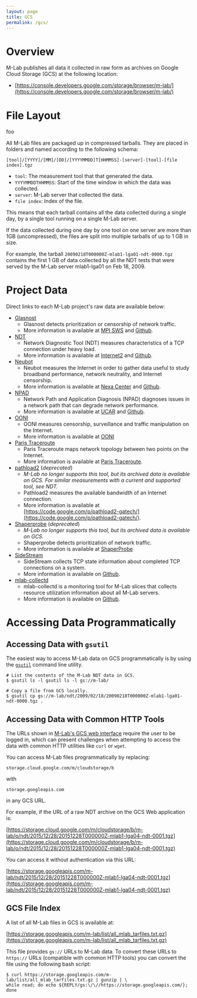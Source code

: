 ```yaml
---
layout: page
title: GCS
permalink: /gcs/
---
```


# Overview
M-Lab publishes all data it collected in raw form as archives on Google Cloud Storage (GCS) at the following location:

* [https://console.developers.google.com/storage/browser/m-lab/](https://console.developers.google.com/storage/browser/m-lab/)

# File Layout

foo

All M-Lab files are packaged up in compressed tarballs. They are placed in folders and named according to the following schema:

`[tool]/[YYYY]/[MM]/[DD]/[YYYYMMDD]T[HHMMSS]-[server]-[tool]-[file index].tgz`

 * `tool`: The measurement tool that that generated the data.
 * `YYYYMMDDTHHMMSS`: Start of the time window in which the data was collected.
 * `server`: M-Lab server that collected the data.
 * `file index`: Index of the file.

This means that each tarball contains all the data collected during a single day, by a single tool running on a single M-Lab server.

If the data collected during one day by one tool on one server are more than 1GB (uncompressed), the files are split into multiple tarballs of up to 1 GB in size.

For example, the tarball `20090218T000000Z-mlab1-lga01-ndt-0000.tgz` contains the first 1 GB of data collected by all the NDT tests that were served by the M-Lab server mlab1-lga01 on Feb 18, 2009.

# Project Data

Direct links to each M-Lab project's raw data are available below:

* [Glasnost](https://console.developers.google.com/storage/browser/m-lab/glasnost/)
  * Glasnost detects prioritization or censorship of network traffic.
  * More information is available at [MPI SWS](http://broadband.mpi-sws.org/transparency/bttest-mlab.php) and [Github](https://github.com/marcelscode/glasnost).
* [NDT](https://console.developers.google.com/storage/browser/m-lab/ndt/)
  * Network Diagnostic Tool (NDT) measures characteristics of a TCP connection under heavy load.
  * More information is available at [Internet2](http://software.internet2.edu/ndt/) and [Github](https://github.com/ndt-project/ndt).
* [Neubot](https://console.developers.google.com/storage/browser/m-lab/neubot/)
  * Neubot measures the Internet in order to gather data useful to study broadband performance, network neutrality, and Internet censorship.
  * More information is available at [Nexa Center](https://neubot.nexacenter.org/) and [Github](https://github.com/neubot).
* [NPAD](https://console.developers.google.com/storage/browser/m-lab/npad/)
  * Network Path and Application Diagnosis (NPAD) diagnoses issues in a network path that can degrade network performance.
  * More information is available at [UCAR](http://www.ucar.edu/npad/) and [Github](https://github.com/npad/npad).
* [OONI](https://console.developers.google.com/storage/browser/m-lab/ooni/)
  * OONI measures censorship, surveillance and traffic manipulation on the Internet.
  * More information is available at [OONI](https://ooni.torproject.org/)
* [Paris Traceroute](https://console.developers.google.com/storage/browser/m-lab/paris-traceroute/)
  * Paris Traceroute maps network topology between two points on the Internet.
  * More information is available at [Paris Traceroute](http://www.paris-traceroute.net/).
* [pathload2](https://console.developers.google.com/storage/browser/m-lab/pathload2/) (*deprecated*)
  * *M-Lab no longer supports this tool, but its archived data is available on GCS. For similar measurements with a current and supported tool, see NDT.*
  * Pathload2 measures the available bandwidth of an Internet connection. 
  * More information is available at [https://code.google.com/p/pathload2-gatech/](https://code.google.com/p/pathload2-gatech/).
* [Shaperprobe](https://console.developers.google.com/storage/browser/m-lab/shaperprobe/) (*deprecated*)
  * *M-Lab no longer supports this tool, but its archived data is available on GCS.*
  * Shaperprobe detects prioritization of network traffic.
  * More information is available at [ShaperProbe](http://netinfer.net/diffprobe/shaperprobe.html)
* [SideStream](https://console.developers.google.com/storage/browser/m-lab/sidestream/)
  * SideStream collects TCP state information about completed TCP connections on a system.
  * More information is available on [Github](https://github.com/npad/sidestream).
* [mlab-collectd](https://console.developers.google.com/storage/browser/m-lab/utilization/)
  * mlab-collectd is a monitoring tool for M-Lab slices that collects resource utilization information about all M-Lab servers.
  * More information is available on [Github](https://github.com/m-lab/collectd-mlab).

# Accessing Data Programmatically

## Accessing Data with `gsutil`

The easiest way to access M-Lab data on GCS programmatically is by using the [`gsutil`](https://cloud.google.com/storage/docs/gsutil) command line utility.

```shell
# List the contents of the M-Lab NDT data in GCS.
$ gsutil ls -l gsutil ls -l gs://m-lab/

# Copy a file from GCS locally.
$ gsutil cp gs://m-lab/ndt/2009/02/18/20090218T000000Z-mlab1-lga01-ndt-0000.tgz .
```

## Accessing Data with Common HTTP Tools

The URLs shown in [M-Lab's GCS web interface](https://console.developers.google.com/storage/browser/m-lab/) require the user to be logged in, which can present challenges when attempting to access the data with common HTTP utilities like `curl` or `wget`.

You can access M-Lab files programmatically by replacing:

`storage.cloud.google.com/m/cloudstorage/b`

with

`storage.googleapis.com`

in any GCS URL.

For example, if the URL of a raw NDT archive on the GCS Web application is:

[https://storage.cloud.google.com/m/cloudstorage/b/m-lab/o/ndt/2015/12/28/20151228T000000Z-mlab1-lga04-ndt-0001.tgz](https://storage.cloud.google.com/m/cloudstorage/b/m-lab/o/ndt/2015/12/28/20151228T000000Z-mlab1-lga04-ndt-0001.tgz)

You can access it without authentication via this URL:

[https://storage.googleapis.com/m-lab/ndt/2015/12/28/20151228T000000Z-mlab1-lga04-ndt-0001.tgz](https://storage.googleapis.com/m-lab/ndt/2015/12/28/20151228T000000Z-mlab1-lga04-ndt-0001.tgz)

## GCS File Index

A list of all M-Lab files in GCS is available at:

[https://storage.googleapis.com/m-lab/list/all_mlab_tarfiles.txt.gz](https://storage.googleapis.com/m-lab/list/all_mlab_tarfiles.txt.gz)

This file provides `gs://` URLs to M-Lab data. To convert these URLs to `https://` URLs (compatible with common HTTP tools) you can convert the file using the following bash script:

```shell
$ curl https://storage.googleapis.com/m-lab/list/all_mlab_tarfiles.txt.gz | gunzip | \
while read; do echo ${REPLY/gs:\/\//https://storage.googleapis.com/}; done
```
